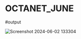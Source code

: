 # OCTANET_JUNE
#output

![Screenshot 2024-06-02 133304](https://github.com/satwika473/OCTANET_JUNE/assets/119293563/76825cd8-adbe-4137-82ba-42f299ace0f4)
